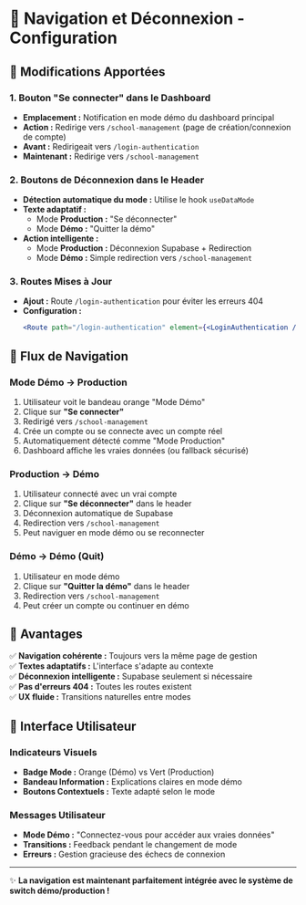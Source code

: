 # 🔄 Navigation et Déconnexion - Configuration

## 🎯 Modifications Apportées

### **1. Bouton "Se connecter" dans le Dashboard**
- **Emplacement :** Notification en mode démo du dashboard principal
- **Action :** Redirige vers `/school-management` (page de création/connexion de compte)
- **Avant :** Redirigeait vers `/login-authentication`
- **Maintenant :** Redirige vers `/school-management`

### **2. Boutons de Déconnexion dans le Header**
- **Détection automatique du mode :** Utilise le hook `useDataMode`
- **Texte adaptatif :**
  - Mode **Production :** "Se déconnecter" 
  - Mode **Démo :** "Quitter la démo"
- **Action intelligente :**
  - Mode **Production :** Déconnexion Supabase + Redirection
  - Mode **Démo :** Simple redirection vers `/school-management`

### **3. Routes Mises à Jour**
- **Ajout :** Route `/login-authentication` pour éviter les erreurs 404
- **Configuration :**
  ```jsx
  <Route path="/login-authentication" element={<LoginAuthentication />} />
  ```

## 🚀 Flux de Navigation

### **Mode Démo → Production**
1. Utilisateur voit le bandeau orange "Mode Démo"
2. Clique sur **"Se connecter"**
3. Redirigé vers `/school-management`
4. Crée un compte ou se connecte avec un compte réel
5. Automatiquement détecté comme "Mode Production"
6. Dashboard affiche les vraies données (ou fallback sécurisé)

### **Production → Démo**
1. Utilisateur connecté avec un vrai compte
2. Clique sur **"Se déconnecter"** dans le header
3. Déconnexion automatique de Supabase
4. Redirection vers `/school-management`
5. Peut naviguer en mode démo ou se reconnecter

### **Démo → Démo (Quit)**
1. Utilisateur en mode démo
2. Clique sur **"Quitter la démo"** dans le header
3. Redirection vers `/school-management`
4. Peut créer un compte ou continuer en démo

## 🔧 Avantages

✅ **Navigation cohérente :** Toujours vers la même page de gestion  
✅ **Textes adaptatifs :** L'interface s'adapte au contexte  
✅ **Déconnexion intelligente :** Supabase seulement si nécessaire  
✅ **Pas d'erreurs 404 :** Toutes les routes existent  
✅ **UX fluide :** Transitions naturelles entre modes  

## 🎨 Interface Utilisateur

### **Indicateurs Visuels**
- **Badge Mode :** Orange (Démo) vs Vert (Production)
- **Bandeau Information :** Explications claires en mode démo
- **Boutons Contextuels :** Texte adapté selon le mode

### **Messages Utilisateur**
- **Mode Démo :** "Connectez-vous pour accéder aux vraies données"
- **Transitions :** Feedback pendant le changement de mode
- **Erreurs :** Gestion gracieuse des échecs de connexion

---

✨ **La navigation est maintenant parfaitement intégrée avec le système de switch démo/production !**